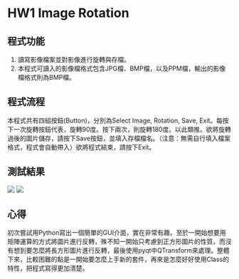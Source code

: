 # HW1 Image Rotation

## 程式功能
1. 讀寫影像檔案並對影像進行旋轉與存檔。
2. 本程式可讀入的影像檔格式包含JPG檔、BMP檔，以及PPM檔，輸出的影像檔格式則為BMP檔。

## 程式流程
本程式共有四組按鈕(Button)，分別為Select Image, Rotation, Save, Exit。每按下一次旋轉按鈕代表，旋轉90度。按下兩次，則旋轉180度。以此類推。欲將旋轉過後的圖片儲存，請按下Save按鈕，並填入存檔檔名。（注意：無需自行填入檔案格式，程式會自動帶入）欲將程式結束，請按下Exit。

## 測試結果
![](/images/data_intro.jpg)
![](/images/data_intro.jpg)

## 心得
初次嘗試用Python寫出一個簡單的GUI介面，實在非常有趣。至於一開始想要用矩陣運算的方式將圖片進行反轉，殊不知一開始只考慮到正方形圖片的性質，而沒有想到要怎麼將長方形圖片進行反轉，最後使用pyqt中QTransform來處理。整體下來，比較困難的點是一開始要怎麼上手新的套件，再來是怎麼好好使用Class的特性，把程式寫得更加清楚。